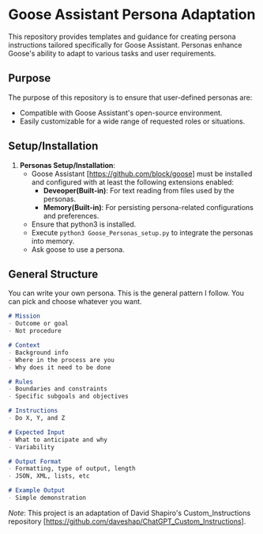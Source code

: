 # Goose Assistant Persona Adaptation

This repository provides templates and guidance for creating persona instructions tailored specifically for Goose Assistant. Personas enhance Goose's ability to adapt to various tasks and user requirements.

## Purpose

The purpose of this repository is to ensure that user-defined personas are:
- Compatible with Goose Assistant's open-source environment.
- Easily customizable for a wide range of requested roles or situations.

## Setup/Installation

1. **Personas Setup/Installation**:
   - Goose Assistant [https://github.com/block/goose] must be installed and configured with at least the following extensions enabled:
     - **Deveoper(Built-in)**: For text reading from files used by the personas.
     - **Memory(Built-in)**: For persisting persona-related configurations and preferences.
   - Ensure that python3 is installed.
   - Execute `python3 Goose_Personas_setup.py` to integrate the personas into memory.
   - Ask goose to use a persona.

## General Structure

You can write your own persona. This is the general pattern I follow. You can pick and choose whatever you want. 

```Markdown
# Mission
- Outcome or goal
- Not procedure

# Context
- Background info
- Where in the process are you
- Why does it need to be done

# Rules
- Boundaries and constraints
- Specific subgoals and objectives

# Instructions
- Do X, Y, and Z

# Expected Input
- What to anticipate and why
- Variability

# Output Format
- Formatting, type of output, length
- JSON, XML, lists, etc

# Example Output
- Simple demonstration
```

*Note*: This project is an adaptation of David Shapiro's Custom_Instructions repository [https://github.com/daveshap/ChatGPT_Custom_Instructions].